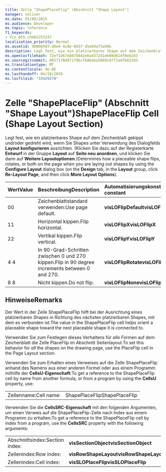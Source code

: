 ```yaml
---
title: Zelle "ShapePlaceFlip" (Abschnitt "Shape Layout")
manager: soliver
ms.date: 03/09/2015
ms.audience: Developer
ms.topic: reference
f1_keywords:
- Vis_DSS.chm82253247
localization_priority: Normal
ms.assetid: 40008507-d9e4-9c0e-603f-d5e6da73a94b
description: Legt fest, wie ein platzierbares Shape auf dem Zeichenblatt gekippt und/oder gedreht wird, wenn Sie Shapes unter Verwendung des Dialogfelds Layout konfigurieren ausrichten. (Klicken Sie dazu auf der Registerkarte Entwurf in der Gruppe Layout auf Seite neu anordnen, und klicken Sie dann auf Weitere Layoutoptionen.)
ms.openlocfilehash: 72ef1b67dd87d842e6a4372d1eb08d614f0eb2d3
ms.sourcegitcommit: 8657170d071f9bcf680aba50b9c07f2a4fb82283
ms.translationtype: MT
ms.contentlocale: de-DE
ms.lasthandoff: 04/28/2019
ms.locfileid: "33429278"
---
```

# <a name="shapeplaceflip-cell-shape-layout-section"></a><span data-ttu-id="c0367-103">Zelle "ShapePlaceFlip" (Abschnitt "Shape Layout")</span><span class="sxs-lookup"><span data-stu-id="c0367-103">ShapePlaceFlip Cell (Shape Layout Section)</span></span>

<span data-ttu-id="c0367-104">Legt fest, wie ein platzierbares Shape auf dem Zeichenblatt gekippt und/oder gedreht wird, wenn Sie Shapes unter Verwendung des Dialogfelds **Layout konfigurieren** ausrichten. (Klicken Sie dazu auf der Registerkarte **Entwurf** in der Gruppe **Layout** auf **Seite neu anordnen**, und klicken Sie dann auf **Weitere Layoutoptionen**.)</span><span class="sxs-lookup"><span data-stu-id="c0367-104">Determines how a placeable shape flips, rotates, or both on the page when you are laying out shapes by using the **Configure Layout** dialog box (on the **Design** tab, in the **Layout** group, click **Re-Layout Page**, and then click **More Layout Options**).</span></span>
  
|<span data-ttu-id="c0367-105">**Wert**</span><span class="sxs-lookup"><span data-stu-id="c0367-105">**Value**</span></span>|<span data-ttu-id="c0367-106">**Beschreibung**</span><span class="sxs-lookup"><span data-stu-id="c0367-106">**Description**</span></span>|<span data-ttu-id="c0367-107">**Automatisierungskonstante**</span><span class="sxs-lookup"><span data-stu-id="c0367-107">**Automation constant**</span></span>|
|:-----|:-----|:-----|
|<span data-ttu-id="c0367-108">0</span><span class="sxs-lookup"><span data-stu-id="c0367-108">0</span></span>  <br/> |<span data-ttu-id="c0367-109">Zeichenblattstandard verwenden:</span><span class="sxs-lookup"><span data-stu-id="c0367-109">Use page default.</span></span>  <br/> |<span data-ttu-id="c0367-110">**visLOFlipDefault**</span><span class="sxs-lookup"><span data-stu-id="c0367-110">**visLOFlipDefault**</span></span> <br/> |
|<span data-ttu-id="c0367-111">1</span><span class="sxs-lookup"><span data-stu-id="c0367-111">1</span></span>  <br/> |<span data-ttu-id="c0367-112">Horizontal kippen.</span><span class="sxs-lookup"><span data-stu-id="c0367-112">Flip horizontal.</span></span>  <br/> |<span data-ttu-id="c0367-113">**visLOFlipX**</span><span class="sxs-lookup"><span data-stu-id="c0367-113">**visLOFlipX**</span></span> <br/> |
|<span data-ttu-id="c0367-114">2</span><span class="sxs-lookup"><span data-stu-id="c0367-114">2</span></span>  <br/> |<span data-ttu-id="c0367-115">Vertikal kippen.</span><span class="sxs-lookup"><span data-stu-id="c0367-115">Flip vertical.</span></span>  <br/> |<span data-ttu-id="c0367-116">**visLOFlipY**</span><span class="sxs-lookup"><span data-stu-id="c0367-116">**visLOFlipY**</span></span> <br/> |
|<span data-ttu-id="c0367-117">4 </span><span class="sxs-lookup"><span data-stu-id="c0367-117">4</span></span>  <br/> |<span data-ttu-id="c0367-118">In 90-Grad-Schritten zwischen 0 und 270 kippen.</span><span class="sxs-lookup"><span data-stu-id="c0367-118">Flip in 90 degree increments between 0 and 270.</span></span>  <br/> |<span data-ttu-id="c0367-119">**visLOFlipRotate**</span><span class="sxs-lookup"><span data-stu-id="c0367-119">**visLOFlipRotate**</span></span> <br/> |
|<span data-ttu-id="c0367-120">8 </span><span class="sxs-lookup"><span data-stu-id="c0367-120">8</span></span>  <br/> |<span data-ttu-id="c0367-121">Nicht kippen.</span><span class="sxs-lookup"><span data-stu-id="c0367-121">Do not flip.</span></span>  <br/> |<span data-ttu-id="c0367-122">**visLOFlipNone**</span><span class="sxs-lookup"><span data-stu-id="c0367-122">**visLOFlipNone**</span></span> <br/> |
   
## <a name="remarks"></a><span data-ttu-id="c0367-123">Hinweise</span><span class="sxs-lookup"><span data-stu-id="c0367-123">Remarks</span></span>

<span data-ttu-id="c0367-124">Der Wert in der Zelle ShapePlaceFlip hilft bei der Ausrichtung eines platzierbaren Shapes in Richtung des nächsten platzierbaren Shapes, mit dem es verbunden ist.</span><span class="sxs-lookup"><span data-stu-id="c0367-124">The value in the ShapePlaceFlip cell helps orient a placeable shape toward the next placeable shape it is connected to.</span></span>
  
<span data-ttu-id="c0367-125">Verwenden Sie zum Festlegen dieses Verhaltens für  *alle*  Formen auf dem Zeichenblatt die Zelle PlaceFlip im Abschnitt Seitenlayout.</span><span class="sxs-lookup"><span data-stu-id="c0367-125">To set this behavior for  *all*  the shapes on the drawing page, use the PlaceFlip cell in the Page Layout section.</span></span> 
  
<span data-ttu-id="c0367-126">Verwenden Sie zum Erhalten eines Verweises auf die Zelle ShapePlaceFlip anhand des Namens aus einer anderen Formel oder aus einem Programm mithilfe der **CellsU-Eigenschaft:**</span><span class="sxs-lookup"><span data-stu-id="c0367-126">To get a reference to the ShapePlaceFlip cell by name from another formula, or from a program by using the **CellsU** property, use:</span></span> 
  
|||
|:-----|:-----|
|<span data-ttu-id="c0367-127">Zellenname:</span><span class="sxs-lookup"><span data-stu-id="c0367-127">Cell name:</span></span>  <br/> |<span data-ttu-id="c0367-128">ShapePlaceFlip</span><span class="sxs-lookup"><span data-stu-id="c0367-128">ShapePlaceFlip</span></span>  <br/> |
   
<span data-ttu-id="c0367-129">Verwenden Sie die **CellsSRC-Eigenschaft** mit den folgenden Argumenten, um einen Verweis auf die ShapePlaceFlip-Zelle nach Index aus einem Programm zu erhalten:</span><span class="sxs-lookup"><span data-stu-id="c0367-129">To get a reference to the ShapePlaceFlip cell by index from a program, use the **CellsSRC** property with the following arguments:</span></span> 
  
|||
|:-----|:-----|
|<span data-ttu-id="c0367-130">Abschnittsindex:</span><span class="sxs-lookup"><span data-stu-id="c0367-130">Section index:</span></span>  <br/> |<span data-ttu-id="c0367-131">**visSectionObject**</span><span class="sxs-lookup"><span data-stu-id="c0367-131">**visSectionObject**</span></span> <br/> |
|<span data-ttu-id="c0367-132">Zeilenindex:</span><span class="sxs-lookup"><span data-stu-id="c0367-132">Row index:</span></span>  <br/> |<span data-ttu-id="c0367-133">**visRowShapeLayout**</span><span class="sxs-lookup"><span data-stu-id="c0367-133">**visRowShapeLayout**</span></span> <br/> |
|<span data-ttu-id="c0367-134">Zellenindex:</span><span class="sxs-lookup"><span data-stu-id="c0367-134">Cell index:</span></span>  <br/> |<span data-ttu-id="c0367-135">**visSLOPlaceFlip**</span><span class="sxs-lookup"><span data-stu-id="c0367-135">**visSLOPlaceFlip**</span></span> <br/> |
   

